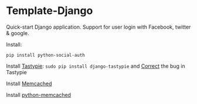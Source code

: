 Template-Django
===============

Quick-start Django application. Support for user login with Facebook, twitter &amp; google.

<p>Install:</p>
<code>pip install python-social-auth</code>
<p>Install <a href="https://django-tastypie.readthedocs.org/en/latest/tutorial.html">Tastypie</a>: <code>sudo pip install django-tastypie</code> and <a href="http://stackoverflow.com/questions/22510756/pendingdeprecationwarning-on-django-tastypie">Correct</a> the bug in Tastypie</p>
<p>Install <a href="http://memcached.org/downloads">Memcached</a></p>
<p>Install <a href="https://pypi.python.org/pypi/python-memcached">python-memcached</a></p>
